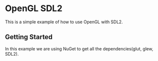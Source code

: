# OpenGL SDL2
This is a simple example of how to use OpenGL with SDL2.

## Getting Started
In this example we are using NuGet to get all the dependencies(glut, glew, SDL2).
